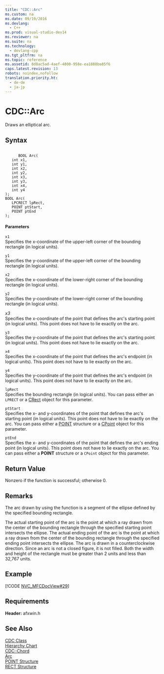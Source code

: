 ```yaml
---
title: "CDC::Arc"
ms.custom: na
ms.date: 09/19/2016
ms.devlang: 
  - C++
ms.prod: visual-studio-dev14
ms.reviewer: na
ms.suite: na
ms.technology: 
  - devlang-cpp
ms.tgt_pltfrm: na
ms.topic: reference
ms.assetid: 8d8ac5ad-4aef-4800-958e-ea1888ba85f6
caps.latest.revision: 13
robots: noindex,nofollow
translation.priority.ht: 
  - de-de
  - ja-jp
---
```

# CDC::Arc
Draws an elliptical arc.  
  
## Syntax  
  
```  
  
      BOOL Arc(  
   int x1,  
   int y1,  
   int x2,  
   int y2,  
   int x3,  
   int y3,  
   int x4,  
   int y4   
);  
BOOL Arc(  
   LPCRECT lpRect,  
   POINT ptStart,  
   POINT ptEnd   
);  
```  
  
#### Parameters  
 `x1`  
 Specifies the x-coordinate of the upper-left corner of the bounding rectangle (in logical units).  
  
 `y1`  
 Specifies the y-coordinate of the upper-left corner of the bounding rectangle (in logical units).  
  
 `x2`  
 Specifies the x-coordinate of the lower-right corner of the bounding rectangle (in logical units).  
  
 `y2`  
 Specifies the y-coordinate of the lower-right corner of the bounding rectangle (in logical units).  
  
 *x3*  
 Specifies the x-coordinate of the point that defines the arc's starting point (in logical units). This point does not have to lie exactly on the arc.  
  
 `y3`  
 Specifies the y-coordinate of the point that defines the arc's starting point (in logical units). This point does not have to lie exactly on the arc.  
  
 `x4`  
 Specifies the x-coordinate of the point that defines the arc's endpoint (in logical units). This point does not have to lie exactly on the arc.  
  
 `y4`  
 Specifies the y-coordinate of the point that defines the arc's endpoint (in logical units). This point does not have to lie exactly on the arc.  
  
 `lpRect`  
 Specifies the bounding rectangle (in logical units). You can pass either an `LPRECT` or a [CRect](../vs140/CRect-Class.md) object for this parameter.  
  
 `ptStart`  
 Specifies the x- and y-coordinates of the point that defines the arc's starting point (in logical units). This point does not have to lie exactly on the arc. You can pass either a [POINT](../vs140/POINT-Structure.md) structure or a [CPoint](../vs140/CPoint-Class.md) object for this parameter.  
  
 `ptEnd`  
 Specifies the x- and y-coordinates of the point that defines the arc's ending point (in logical units). This point does not have to lie exactly on the arc. You can pass either a **POINT** structure or a `CPoint` object for this parameter.  
  
## Return Value  
 Nonzero if the function is successful; otherwise 0.  
  
## Remarks  
 The arc drawn by using the function is a segment of the ellipse defined by the specified bounding rectangle.  
  
 The actual starting point of the arc is the point at which a ray drawn from the center of the bounding rectangle through the specified starting point intersects the ellipse. The actual ending point of the arc is the point at which a ray drawn from the center of the bounding rectangle through the specified ending point intersects the ellipse. The arc is drawn in a counterclockwise direction. Since an arc is not a closed figure, it is not filled. Both the width and height of the rectangle must be greater than 2 units and less than 32,767 units.  
  
## Example  
 [!CODE [NVC_MFCDocView#29](../CodeSnippet/VS_Snippets_Cpp/NVC_MFCDocView#29)]  
  
## Requirements  
 **Header:** afxwin.h  
  
## See Also  
 [CDC Class](../vs140/CDC-Class.md)   
 [Hierarchy Chart](../vs140/Hierarchy-Chart.md)   
 [CDC::Chord](../vs140/CDC--Chord.md)   
 [Arc](http://msdn.microsoft.com/library/windows/desktop/dd183357)   
 [POINT Structure](../vs140/POINT-Structure.md)   
 [RECT Structure](../vs140/RECT-Structure.md)